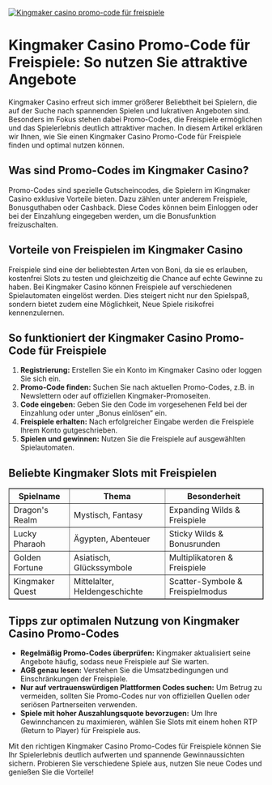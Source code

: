 [![Kingmaker casino promo-code für freispiele](https://123-caf.pages.dev/gitsignup.png)](https://vrmoo.ru/Bt82HjjY)

<h1>Kingmaker Casino Promo-Code für Freispiele: So nutzen Sie attraktive Angebote</h1> <p>Kingmaker Casino erfreut sich immer größerer Beliebtheit bei Spielern, die auf der Suche nach spannenden Spielen und lukrativen Angeboten sind. Besonders im Fokus stehen dabei Promo-Codes, die Freispiele ermöglichen und das Spielerlebnis deutlich attraktiver machen. In diesem Artikel erklären wir Ihnen, wie Sie einen Kingmaker Casino Promo-Code für Freispiele finden und optimal nutzen können.</p>  <h2>Was sind Promo-Codes im Kingmaker Casino?</h2> <p>Promo-Codes sind spezielle Gutscheincodes, die Spielern im Kingmaker Casino exklusive Vorteile bieten. Dazu zählen unter anderem Freispiele, Bonusguthaben oder Cashback. Diese Codes können beim Einloggen oder bei der Einzahlung eingegeben werden, um die Bonusfunktion freizuschalten.</p>  <h2>Vorteile von Freispielen im Kingmaker Casino</h2> <p>Freispiele sind eine der beliebtesten Arten von Boni, da sie es erlauben, kostenfrei Slots zu testen und gleichzeitig die Chance auf echte Gewinne zu haben. Bei Kingmaker Casino können Freispiele auf verschiedenen Spielautomaten eingelöst werden. Dies steigert nicht nur den Spielspaß, sondern bietet zudem eine Möglichkeit, Neue Spiele risikofrei kennenzulernen.</p>  <h2>So funktioniert der Kingmaker Casino Promo-Code für Freispiele</h2> <ol>   <li><strong>Registrierung:</strong> Erstellen Sie ein Konto im Kingmaker Casino oder loggen Sie sich ein.</li>   <li><strong>Promo-Code finden:</strong> Suchen Sie nach aktuellen Promo-Codes, z.B. in Newslettern oder auf offiziellen Kingmaker-Promoseiten.</li>   <li><strong>Code eingeben:</strong> Geben Sie den Code im vorgesehenen Feld bei der Einzahlung oder unter „Bonus einlösen“ ein.</li>   <li><strong>Freispiele erhalten:</strong> Nach erfolgreicher Eingabe werden die Freispiele Ihrem Konto gutgeschrieben.</li>   <li><strong>Spielen und gewinnen:</strong> Nutzen Sie die Freispiele auf ausgewählten Spielautomaten.</li> </ol>  <h2>Beliebte Kingmaker Slots mit Freispielen</h2> <table border="1" cellpadding="8" cellspacing="0" style="border-collapse: collapse; width: 100%;">   <thead>     <tr>       <th>Spielname</th>       <th>Thema</th>       <th>Besonderheit</th>     </tr>   </thead>   <tbody>     <tr>       <td>Dragon's Realm</td>       <td>Mystisch, Fantasy</td>       <td>Expanding Wilds & Freispiele</td>     </tr>     <tr>       <td>Lucky Pharaoh</td>       <td>Ägypten, Abenteuer</td>       <td>Sticky Wilds & Bonusrunden</td>     </tr>     <tr>       <td>Golden Fortune</td>       <td>Asiatisch, Glückssymbole</td>       <td>Multiplikatoren & Freispiele</td>     </tr>     <tr>       <td>Kingmaker Quest</td>       <td>Mittelalter, Heldengeschichte</td>       <td>Scatter-Symbole & Freispielmodus</td>     </tr>   </tbody> </table>  <h2>Tipps zur optimalen Nutzung von Kingmaker Casino Promo-Codes</h2> <ul>   <li><strong>Regelmäßig Promo-Codes überprüfen:</strong> Kingmaker aktualisiert seine Angebote häufig, sodass neue Freispiele auf Sie warten.</li>   <li><strong>AGB genau lesen:</strong> Verstehen Sie die Umsatzbedingungen und Einschränkungen der Freispiele.</li>   <li><strong>Nur auf vertrauenswürdigen Plattformen Codes suchen:</strong> Um Betrug zu vermeiden, sollten Sie Promo-Codes nur von offiziellen Quellen oder seriösen Partnerseiten verwenden.</li>   <li><strong>Spiele mit hoher Auszahlungsquote bevorzugen:</strong> Um Ihre Gewinnchancen zu maximieren, wählen Sie Slots mit einem hohen RTP (Return to Player) für Freispiele aus.</li> </ul>  <p>Mit den richtigen Kingmaker Casino Promo-Codes für Freispiele können Sie Ihr Spielerlebnis deutlich aufwerten und spannende Gewinnaussichten sichern. Probieren Sie verschiedene Spiele aus, nutzen Sie neue Codes und genießen Sie die Vorteile!</p>